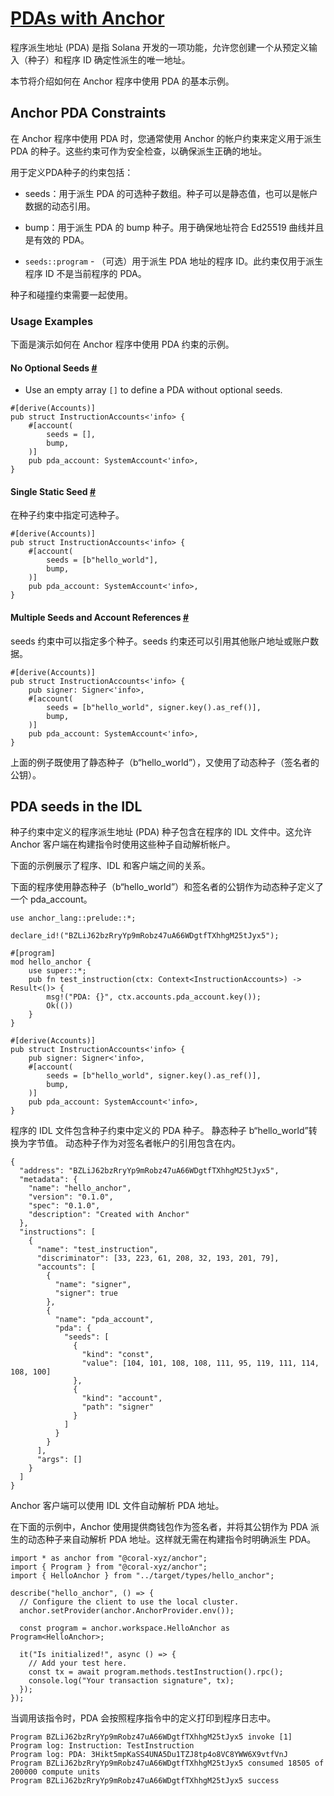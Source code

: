 # [PDAs with Anchor](https://solana.com/docs/programs/anchor/pda)

程序派生地址 (PDA) 是指 Solana 开发的一项功能，允许您创建一个从预定义输入（种子）和程序 ID 确定性派生的唯一地址。

本节将介绍如何在 Anchor 程序中使用 PDA 的基本示例。

## Anchor PDA Constraints

在 Anchor 程序中使用 PDA 时，您通常使用 Anchor 的帐户约束来定义用于派生 PDA 的种子。这些约束可作为安全检查，以确保派生正确的地址。

用于定义PDA种子的约束包括：

- seeds：用于派生 PDA 的可选种子数组。种子可以是静态值，也可以是帐户数据的动态引用。

- bump：用于派生 PDA 的 bump 种子。用于确保地址符合 Ed25519 曲线并且是有效的 PDA。
- `seeds::program` - （可选）用于派生 PDA 地址的程序 ID。此约束仅用于派生程序 ID 不是当前程序的 PDA。

种子和碰撞约束需要一起使用。

### Usage Examples

下面是演示如何在 Anchor 程序中使用 PDA 约束的示例。

#### No Optional Seeds [#](https://solana.com/docs/programs/anchor/pda#no-optional-seeds)

- Use an empty array `[]` to define a PDA without optional seeds.

```
#[derive(Accounts)]
pub struct InstructionAccounts<'info> {
    #[account(
        seeds = [],
        bump,
    )]
    pub pda_account: SystemAccount<'info>,
}
```



#### Single Static Seed [#](https://solana.com/docs/programs/anchor/pda#single-static-seed)

在种子约束中指定可选种子。

```
#[derive(Accounts)]
pub struct InstructionAccounts<'info> {
    #[account(
        seeds = [b"hello_world"],
        bump,
    )]
    pub pda_account: SystemAccount<'info>,
}
```

#### Multiple Seeds and Account References [#](https://solana.com/docs/programs/anchor/pda#multiple-seeds-and-account-references)

seeds 约束中可以指定多个种子。seeds 约束还可以引用其他账户地址或账户数据。

```
#[derive(Accounts)]
pub struct InstructionAccounts<'info> {
    pub signer: Signer<'info>,
    #[account(
        seeds = [b"hello_world", signer.key().as_ref()],
        bump,
    )]
    pub pda_account: SystemAccount<'info>,
}
```

上面的例子既使用了静态种子（b“hello_world”），又使用了动态种子（签名者的公钥）。

## PDA seeds in the IDL 

种子约束中定义的程序派生地址 (PDA) 种子包含在程序的 IDL 文件中。这允许 Anchor 客户端在构建指令时使用这些种子自动解析帐户。

下面的示例展示了程序、IDL 和客户端之间的关系。

下面的程序使用静态种子（b“hello_world”）和签名者的公钥作为动态种子定义了一个 pda_account。

```
use anchor_lang::prelude::*;
 
declare_id!("BZLiJ62bzRryYp9mRobz47uA66WDgtfTXhhgM25tJyx5");
 
#[program]
mod hello_anchor {
    use super::*;
    pub fn test_instruction(ctx: Context<InstructionAccounts>) -> Result<()> {
        msg!("PDA: {}", ctx.accounts.pda_account.key());
        Ok(())
    }
}
 
#[derive(Accounts)]
pub struct InstructionAccounts<'info> {
    pub signer: Signer<'info>,
    #[account(
        seeds = [b"hello_world", signer.key().as_ref()],
        bump,
    )]
    pub pda_account: SystemAccount<'info>,
}
```

程序的 IDL 文件包含种子约束中定义的 PDA 种子。 静态种子 b“hello_world”转换为字节值。 动态种子作为对签名者帐户的引用包含在内。

```
{
  "address": "BZLiJ62bzRryYp9mRobz47uA66WDgtfTXhhgM25tJyx5",
  "metadata": {
    "name": "hello_anchor",
    "version": "0.1.0",
    "spec": "0.1.0",
    "description": "Created with Anchor"
  },
  "instructions": [
    {
      "name": "test_instruction",
      "discriminator": [33, 223, 61, 208, 32, 193, 201, 79],
      "accounts": [
        {
          "name": "signer",
          "signer": true
        },
        {
          "name": "pda_account",
          "pda": {
            "seeds": [
              {
                "kind": "const",
                "value": [104, 101, 108, 108, 111, 95, 119, 111, 114, 108, 100]
              },
              {
                "kind": "account",
                "path": "signer"
              }
            ]
          }
        }
      ],
      "args": []
    }
  ]
}
```

Anchor 客户端可以使用 IDL 文件自动解析 PDA 地址。

在下面的示例中，Anchor 使用提供商钱包作为签名者，并将其公钥作为 PDA 派生的动态种子来自动解析 PDA 地址。这样就无需在构建指令时明确派生 PDA。

```
import * as anchor from "@coral-xyz/anchor";
import { Program } from "@coral-xyz/anchor";
import { HelloAnchor } from "../target/types/hello_anchor";
 
describe("hello_anchor", () => {
  // Configure the client to use the local cluster.
  anchor.setProvider(anchor.AnchorProvider.env());
 
  const program = anchor.workspace.HelloAnchor as Program<HelloAnchor>;
 
  it("Is initialized!", async () => {
    // Add your test here.
    const tx = await program.methods.testInstruction().rpc();
    console.log("Your transaction signature", tx);
  });
});
```

当调用该指令时，PDA 会按照程序指令中的定义打印到程序日志中。

```
Program BZLiJ62bzRryYp9mRobz47uA66WDgtfTXhhgM25tJyx5 invoke [1]
Program log: Instruction: TestInstruction
Program log: PDA: 3Hikt5mpKaSS4UNA5Du1TZJ8tp4o8VC8YWW6X9vtfVnJ
Program BZLiJ62bzRryYp9mRobz47uA66WDgtfTXhhgM25tJyx5 consumed 18505 of 200000 compute units
Program BZLiJ62bzRryYp9mRobz47uA66WDgtfTXhhgM25tJyx5 success
```





